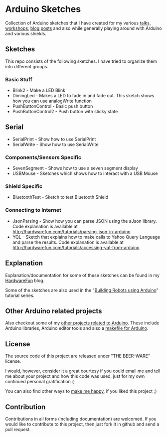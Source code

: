 # Arduino Sketches

Collection of Arduino sketches that I have created for my various [talks, workshops](sudarmuthu.com/my-talks), [blog posts](http://hardwarefun.com/tag/arduino) and also while generally playing around with Arduino and various shields.

## Sketches

This repo consists of the following sketches. I have tried to organize them into different groups.

### Basic Stuff

- Blink2 - Make a LED Blink
- DimingLed - Makes a LED to fade in and fade out. This sketch shows how you can use analogWrite function
- PushButtonControl - Basic push button
- PushButtonControl2 - Push button with sticky state

## Serial

- SerialPrint - Show how to use SerialPrint
- SerialWrite - Show how to use SerialWrite

### Components/Sensors Specific
- SevenSegment - Shows how to use a seven segment display
- USBMouse - Sketches which shows how to interact with a USB Mouse

### Shield Specific

- BluetoothTest - Sketch to test Bluetooth Shield

### Connecting to Internet

- JsonParsing - Show how you can parse JSON using the aJson library. Code explanation is available at http://hardwarefun.com/tutorials/parsing-json-in-arduino
- YQL - Sketch that explains how to make calls to Yahoo Query Language and parse the results. Code explanation is available at http://hardwarefun.com/tutorials/accessing-yql-from-arduino

## Explanation

Explanation/documentation for some of these sketches can be found in my [HardwareFun](http://hardwarefun.com/) blog.

Some of the sketches are also used in the "[Building Robots using Arduino](http://hardwarefun.com/tutorials/building-robots-using-arduino)" tutorial series.

## Other Arduino related projects

Also checkout some of my [other projects related to Arduino](http://hardwarefun.com/projects). These include Arduino libraries, Arduino editor tools and also a [makefile for Arduino](http://hardwarefun.com/tutorials/compiling-arduino-sketches-using-makefile).


## License

The source code of this project are released under "THE BEER-WARE" license.

I would, however, consider it a great courtesy if you could email me and tell me about your project and how this code was used, just for my own continued personal gratification :)

You can also find other ways to [make me happy](http://sudarmuthu.com/if-you-wanna-thank-me), if you liked this project ;)

Contribution
-------------

Contributions in all forms (including documentation) are welcomed. If you would like to contribute to this project, then just fork it in github and send a pull request. 
